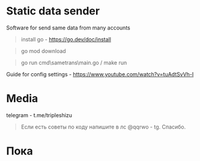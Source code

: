 # Static data sender

Software for send same data from many accounts

> install go - https://go.dev/doc/install

> go mod download

> go run cmd\sametrans\main.go / make run 

Guide for config settings - https://www.youtube.com/watch?v=tuAdtSvVh-I 

# Media
telegram - t.me/tripleshizu

> Если есть советы по коду напишите в лс @qqrwo - tg. Спасибо.

# Пока
